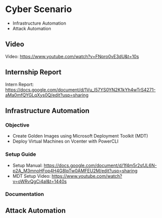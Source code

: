 Cyber Scenario
=============
* Infrastructure Automation
* Attack Automation

Video
---------------
Video: https://www.youtube.com/watch?v=FNpro0vE3dU&t=10s

Internship Report
---------------
Intern Report: https://docs.google.com/document/d/1Vu_l57YS0YN2K1kYh4wTrS4271-aMa0mfQYGLqXys0Q/edit?usp=sharing

Infrastructure Automation
---------------
### Objective ###
* Create Golden Images using Microsoft Deployment Toolkit (MDT)
* Deploy Virtual Machines on Vcenter with PowerCLI

### Setup Guide ###
* Setup Manual: https://docs.google.com/document/d/1f4m5r2sfJL6N-p2A_M3mnoHFop4H4G8IpTw0AMFEU2M/edit?usp=sharing
* MDT Setup Video: https://www.youtube.com/watch?v=oWRvQgCi4aI&t=1440s

### Documentation ###


Attack Automation
---------------
